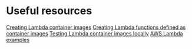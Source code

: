 # Useful resources

[Creating Lambda container images](https://docs.aws.amazon.com/lambda/latest/dg/images-create.html)
[Creating Lambda functions defined as container images](https://docs.aws.amazon.com/lambda/latest/dg/configuration-images.html#configuration-images-update)
[Testing Lambda container images locally](https://docs.aws.amazon.com/lambda/latest/dg/images-test.html)
[AWS Lambda examples](https://github.com/awsdocs/aws-doc-sdk-examples/tree/main/python/example_code/lambda/boto_client_examples)